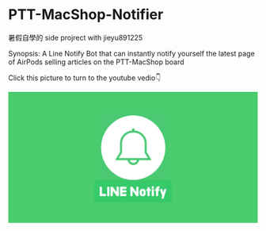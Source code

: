 # PTT-MacShop-Notifier
暑假自學的 side projrect with jieyu891225

Synopsis: A Line Notify Bot that can instantly notify yourself the latest page of AirPods selling articles on the PTT-MacShop board


Click this picture to turn to the youtube vedio👇 

[![IMAGE ALT TEXT](https://github.com/Emily-Weng/PTT-MacShop-Notifier/blob/main/line-notify.jpg)](https://www.youtube.com/watch?v=yw8b3av3hro "PTT-MacShop-Notifier成果展示")
